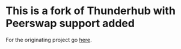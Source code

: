 # **This is a fork of Thunderhub with Peerswap support added**

For the originating project go [here](https://github.com/apotdevin/thunderhub).
